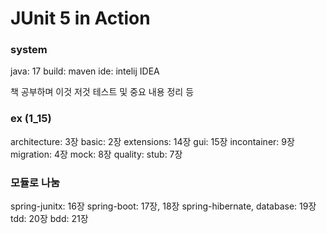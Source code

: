 # JUnit 5 in Action

### system
java: 17
build: maven
ide: intelij IDEA

책 공부하며 이것 저것 테스트 및 중요 내용 정리 등

### ex (1_15)
architecture: 3장
basic: 2장
extensions: 14장
gui: 15장
incontainer: 9장
migration: 4장
mock: 8장
quality:
stub: 7장

### 모듈로 나눔
spring-junitx: 16장
spring-boot: 17장, 18장
spring-hibernate, database: 19장
tdd: 20장
bdd: 21장